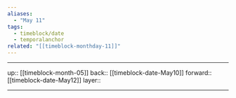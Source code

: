 ```yaml
---
aliases:
  - "May 11"
tags:
  - timeblock/date
  - temporalanchor
related: "[[timeblock-monthday-11]]"
---
```




***

up:: [[timeblock-month-05]]
back:: [[timeblock-date-May10]]
forward:: [[timeblock-date-May12]]
layer:: 

***
